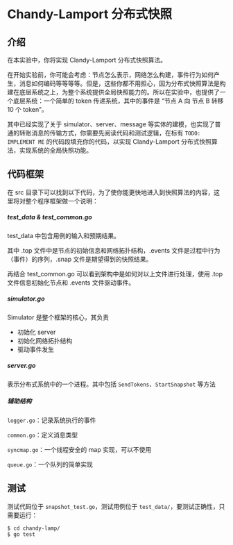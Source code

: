 # Chandy-Lamport 分布式快照

## 介绍

在本实验中，你将实现 Clandy-Lamport 分布式快照算法。

在开始实验前，你可能会考虑：节点怎么表示，网络怎么构建，事件行为如何产生，消息如何编码等等等等。但是，这些你都不用担心，因为分布式快照算法是构建在底层系统之上，为整个系统提供全局快照能力的。所以在实验中，也提供了一个底层系统：一个简单的 token 传递系统，其中的事件是 “节点 A 向 节点 B 转移 10 个 token”。

其中已经实现了关于 simulator、server、message 等实体的建模，也实现了普通的转账消息的传输方式，你需要先阅读代码和测试逻辑，在标有 `TODO: IMPLEMENT ME` 的代码段填充你的代码，以实现 Clandy-Lamport 分布式快照算法，实现系统的全局快照功能。

## 代码框架

在 src 目录下可以找到以下代码，为了使你能更快地进入到快照算法的内容，这里将对整个程序框架做一个说明：

##### test_data & test_common.go

test_data 中包含用例的输入和预期结果。

其中 .top 文件中是节点的初始信息和网络拓扑结构，.events 文件是过程中行为（事件）的序列，.snap 文件是期望得到的快照结果。

再结合 test_common.go 可以看到架构中是如何对以上文件进行处理，使用 .top 文件信息初始化节点和 .events 文件驱动事件。

##### simulator.go

Simulator 是整个框架的核心，其负责

* 初始化 server
* 初始化网络拓扑结构
* 驱动事件发生

##### server.go

表示分布式系统中的一个进程。其中包括 `SendTokens`、`StartSnapshot` 等方法

##### 辅助结构

`logger.go`：记录系统执行的事件

`common.go`：定义消息类型

`syncmap.go`：一个线程安全的 map 实现，可以不使用

`queue.go`：一个队列的简单实现



## 测试

测试代码位于 `snapshot_test.go`，测试用例位于 `test_data/`，要测试正确性，只需要运行：

```shell
$ cd chandy-lamp/ 
$ go test 
```

